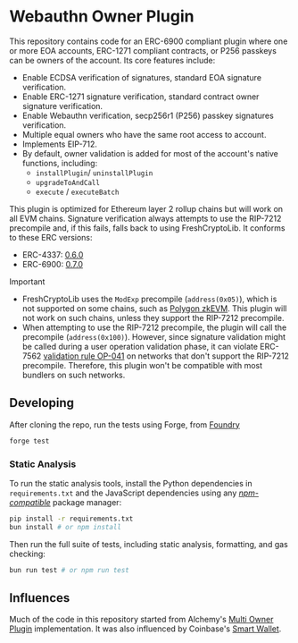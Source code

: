 # Webauthn Owner Plugin

This repository contains code for an ERC-6900 compliant plugin where one or more
EOA accounts, ERC-1271 compliant contracts, or P256 passkeys can be owners of
the account. Its core features include:

- Enable ECDSA verification of signatures, standard EOA signature verification.
- Enable ERC-1271 signature verification, standard contract owner signature
  verification.
- Enable Webauthn verification, secp256r1 (P256) passkey signatures verification.
- Multiple equal owners who have the same root access to account.
- Implements EIP-712.
- By default, owner validation is added for most of the account's native functions,
  including:
  - `installPlugin`/ `uninstallPlugin`
  - `upgradeToAndCall`
  - `execute` / `executeBatch`

This plugin is optimized for Ethereum layer 2 rollup chains but will work on all
EVM chains. Signature verification always attempts to use the RIP-7212 precompile
and, if this fails, falls back to using FreshCryptoLib.
It conforms to these ERC versions:

- ERC-4337: [0.6.0](https://github.com/eth-infinitism/account-abstraction/blob/releases/v0.6/eip/EIPS/eip-4337.md)
- ERC-6900: [0.7.0](https://github.com/erc6900/reference-implementation/blob/v0.7.x/standard/ERCs/erc-6900.md)

> [!IMPORTANT]
>
> - FreshCryptoLib uses the `ModExp` precompile (`address(0x05)`), which is not supported
>   on some chains, such as [Polygon zkEVM](https://www.rollup.codes/polygon-zkevm#precompiled-contracts).
>   This plugin will not work on such chains, unless they support the RIP-7212 precompile.
> - When attempting to use the RIP-7212 precompile, the plugin will call the precompile
>   (`address(0x100)`). However, since signature validation might be called during
>   a user operation validation phase, it can violate ERC-7562 [validation rule OP-041](https://eips.ethereum.org/EIPS/eip-7562#validation-rules)
>   on networks that don't support the RIP-7212 precompile. Therefore, this plugin
>   won't be compatible with most bundlers on such networks.

## Developing

After cloning the repo, run the tests using Forge, from [Foundry](https://github.com/foundry-rs/foundry)

```bash
forge test
```

### Static Analysis

To run the static analysis tools, install the Python dependencies in `requirements.txt`
and the JavaScript dependencies using any [_npm-compatible_](https://bun.sh/)
package manager:

```bash
pip install -r requirements.txt
bun install # or npm install
```

Then run the full suite of tests, including static analysis, formatting,
and gas checking:

```bash
bun run test # or npm run test
```

## Influences

Much of the code in this repository started from Alchemy's [Multi Owner Plugin](https://github.com/alchemyplatform/modular-account/blob/develop/src/plugins/owner/MultiOwnerPlugin.sol)
implementation. It was also influenced by Coinbase's [Smart Wallet](https://github.com/coinbase/smart-wallet).
